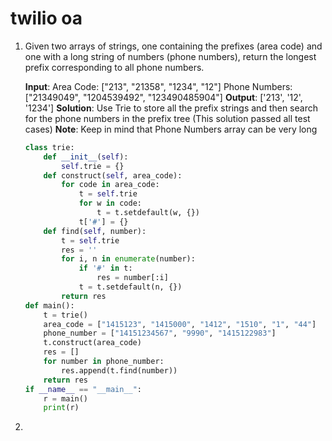 # twilio oa

1. Given two arrays of strings, one containing the prefixes (area code) and one with a long string of numbers (phone numbers), return the longest prefix corresponding to all phone numbers.

   

   **Input**: Area Code: ["213", "21358", "1234", "12"]
   Phone Numbers: ["21349049", "1204539492", "123490485904"]
   **Output**: ['213', '12', '1234']
   **Solution**: Use Trie to store all the prefix strings and then search for the phone numbers in the prefix tree (This solution passed all test cases)
   **Note**: Keep in mind that Phone Numbers array can be very long

   ```python
   class trie:
       def __init__(self):
           self.trie = {}
       def construct(self, area_code):
           for code in area_code:
               t = self.trie
               for w in code:
                   t = t.setdefault(w, {})
               t['#'] = {}
       def find(self, number):
           t = self.trie
           res = ''
           for i, n in enumerate(number):
               if '#' in t:
                   res = number[:i]
               t = t.setdefault(n, {})
           return res
   def main():
       t = trie()
       area_code = ["1415123", "1415000", "1412", "1510", "1", "44"]
       phone_number = ["14151234567", "9990", "1415122983"]
       t.construct(area_code)
       res = []
       for number in phone_number:
           res.append(t.find(number))
       return res
   if __name__ == "__main__":
       r = main()
       print(r)
   ```

2. 
